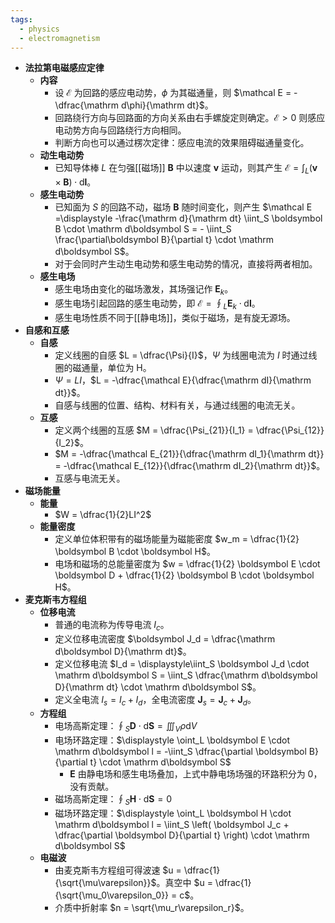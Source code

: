 ```yaml
---
tags:
  - physics
  - electromagnetism
---
```

- **法拉第电磁感应定律**
	- **内容**
		- 设 $\mathcal E$ 为回路的感应电动势，$\phi$ 为其磁通量，则 $\mathcal E = -\dfrac{\mathrm d\phi}{\mathrm dt}$。
		- 回路绕行方向与回路面的方向关系由右手螺旋定则确定。$\mathcal E>0$ 则感应电动势方向与回路绕行方向相同。
		- 判断方向也可以通过楞次定律：感应电流的效果阻碍磁通量变化。
	- **动生电动势**
		- 已知导体棒 $L$ 在匀强[[磁场]] $\boldsymbol B$ 中以速度 $\boldsymbol v$ 运动，则其产生 $\mathcal E = \displaystyle\int_L (\boldsymbol v \times \boldsymbol B) \cdot \mathrm d\boldsymbol l$。
	- **感生电动势**
		- 已知面为 $S$ 的回路不动，磁场 $\boldsymbol B$ 随时间变化，则产生 $\mathcal E =\displaystyle -\frac{\mathrm d}{\mathrm dt} \iint_S \boldsymbol B \cdot \mathrm d\boldsymbol S = - \iint_S \frac{\partial\boldsymbol B}{\partial t} \cdot \mathrm d\boldsymbol S$。
		- 对于会同时产生动生电动势和感生电动势的情况，直接将两者相加。
	- **感生电场**
		- 感生电场由变化的磁场激发，其场强记作 $\boldsymbol E_k$。
		- 感生电场引起回路的感生电动势，即 $\mathcal E = \displaystyle\oint_L \boldsymbol E_k \cdot \mathrm d\boldsymbol l$。
		- 感生电场性质不同于[[静电场]]，类似于磁场，是有旋无源场。
- **自感和互感**
	- **自感**
		- 定义线圈的自感 $L = \dfrac{\Psi}{I}$，$\Psi$ 为线圈电流为 $I$ 时通过线圈的磁通量，单位为 $\mathrm H$。
		- $\Psi = LI$，$L = -\dfrac{\mathcal E}{\dfrac{\mathrm dI}{\mathrm dt}}$。
		- 自感与线圈的位置、结构、材料有关，与通过线圈的电流无关。
	- **互感**
		- 定义两个线圈的互感 $M = \dfrac{\Psi_{21}}{I_1} = \dfrac{\Psi_{12}}{I_2}$。
		- $M = -\dfrac{\mathcal E_{21}}{\dfrac{\mathrm dI_1}{\mathrm dt}} = -\dfrac{\mathcal E_{12}}{\dfrac{\mathrm dI_2}{\mathrm dt}}$。
		- 互感与电流无关。
- **磁场能量**
	- **能量**
		- $W = \dfrac{1}{2}LI^2$
	- **能量密度**
		- 定义单位体积带有的磁场能量为磁能密度 $w_m = \dfrac{1}{2} \boldsymbol B \cdot \boldsymbol H$。
		- 电场和磁场的总能量密度为 $w = \dfrac{1}{2} \boldsymbol E \cdot \boldsymbol D + \dfrac{1}{2} \boldsymbol B \cdot \boldsymbol H$。
- **麦克斯韦方程组**
	- **位移电流**
		- 普通的电流称为传导电流 $I_c$。
		- 定义位移电流密度 $\boldsymbol J_d = \dfrac{\mathrm d\boldsymbol D}{\mathrm dt}$。
		- 定义位移电流 $I_d = \displaystyle\iint_S \boldsymbol J_d \cdot \mathrm d\boldsymbol S = \iint_S \dfrac{\mathrm d\boldsymbol D}{\mathrm dt} \cdot \mathrm d\boldsymbol S$。
		- 定义全电流 $I_s = I_c + I_d$，全电流密度 $\boldsymbol J_s = \boldsymbol J_c + \boldsymbol J_d$。
	- **方程组**
		- 电场高斯定理：$\displaystyle \oint_S \boldsymbol D \cdot \mathrm d\boldsymbol S = \iiint_V \rho \mathrm dV$
		- 电场环路定理：$\displaystyle \oint_L \boldsymbol E \cdot \mathrm d\boldsymbol l = -\iint_S \dfrac{\partial \boldsymbol B}{\partial t} \cdot \mathrm d\boldsymbol S$
			- $\boldsymbol E$ 由静电场和感生电场叠加，上式中静电场场强的环路积分为 $0$，没有贡献。
		- 磁场高斯定理：$\displaystyle \oint_S \boldsymbol H \cdot \mathrm d\boldsymbol S = 0$
		- 磁场环路定理：$\displaystyle \oint_L \boldsymbol H \cdot \mathrm d\boldsymbol l = \iint_S \left( \boldsymbol J_c + \dfrac{\partial \boldsymbol D}{\partial t} \right) \cdot \mathrm d\boldsymbol S$
	- **电磁波**
		- 由麦克斯韦方程组可得波速 $u = \dfrac{1}{\sqrt{\mu\varepsilon}}$。真空中 $u = \dfrac{1}{\sqrt{\mu_0\varepsilon_0}} = c$。
		- 介质中折射率 $n = \sqrt{\mu_r\varepsilon_r}$。
